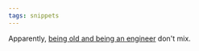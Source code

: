 ```yaml
---
tags: snippets
---
```


Apparently, [being old and being an engineer](http://lionoftheblogosphere.wordpress.com/2013/05/25/sucks-to-be-an-old-engineer/) don't mix.
